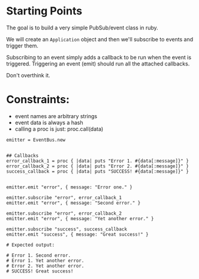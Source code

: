 # Starting Points

The goal is to build a very simple PubSub/event class in ruby.

We will create an `Application` object and then we'll subscribe to events and trigger them. 

Subscribing to an event simply adds a callback to be run when the event is triggered. 
Triggering an event (emit) should run all the attached callbacks.

Don't overthink it.

# Constraints:
* event names are arbitrary strings
* event data is always a hash
* calling a proc is just: proc.call(data)

```
emitter = EventBus.new


## Callbacks
error_callback_1 = proc { |data| puts "Error 1. #{data[:message]}" }
error_callback_2 = proc { |data| puts "Error 2. #{data[:message]}" }
success_callback = proc { |data| puts "SUCCESS! #{data[:message]}" }


emitter.emit "error", { message: "Error one." }

emitter.subscribe "error", error_callback_1
emitter.emit "error", { message: "Second error." }

emitter.subscribe "error", error_callback_2
emitter.emit "error", { message: "Yet another error." }

emitter.subscribe "success", success_callback
emitter.emit "success", { message: "Great success!" }

# Expected output:

# Error 1. Second error.
# Error 1. Yet another error.
# Error 2. Yet another error.
# SUCCESS! Great success!

```